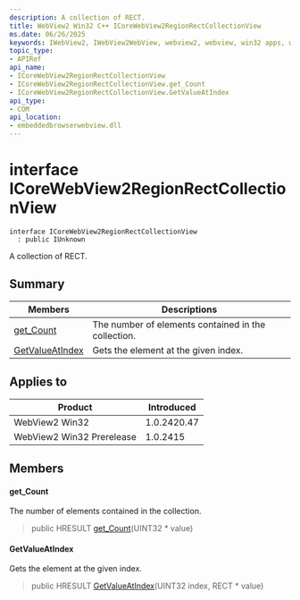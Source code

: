 ```yaml
---
description: A collection of RECT.
title: WebView2 Win32 C++ ICoreWebView2RegionRectCollectionView
ms.date: 06/26/2025
keywords: IWebView2, IWebView2WebView, webview2, webview, win32 apps, win32, edge, ICoreWebView2, ICoreWebView2Controller, browser control, edge html, ICoreWebView2RegionRectCollectionView
topic_type: 
- APIRef
api_name:
- ICoreWebView2RegionRectCollectionView
- ICoreWebView2RegionRectCollectionView.get_Count
- ICoreWebView2RegionRectCollectionView.GetValueAtIndex
api_type:
- COM
api_location:
- embeddedbrowserwebview.dll
---
```


# interface ICoreWebView2RegionRectCollectionView

```
interface ICoreWebView2RegionRectCollectionView
  : public IUnknown
```

A collection of RECT.

## Summary

 Members                        | Descriptions
--------------------------------|---------------------------------------------
[get_Count](#get_count) | The number of elements contained in the collection.
[GetValueAtIndex](#getvalueatindex) | Gets the element at the given index.

## Applies to

Product                         | Introduced
--------------------------------|---------------------------------------------
WebView2 Win32            |    1.0.2420.47
WebView2 Win32 Prerelease |    1.0.2415

## Members

#### get_Count

The number of elements contained in the collection.

> public HRESULT [get_Count](#get_count)(UINT32 * value)

#### GetValueAtIndex

Gets the element at the given index.

> public HRESULT [GetValueAtIndex](#getvalueatindex)(UINT32 index, RECT * value)

